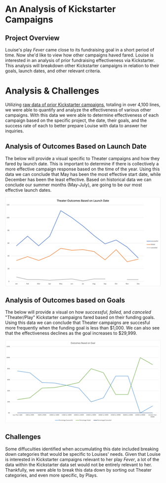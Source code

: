 # An Analysis of Kickstarter Campaigns
## Project Overview
Louise's play *Fever* came close to its fundraising goal in a short period of time. Now she'd like to view how other campaigns haved fared. Louise is interested in an analysis of prior fundraising effectiveness via Kickstarter. This analysis will breakdown other Kickstarter campaigns in relation to their goals, launch dates, and other relevant criteria. 
# Analysis & Challenges
Utilizing [raw data of prior Kickstarter campaigns](https://github.com/KEGANCP/kickstarter-analysis/blob/main/KICKSTARTER_Challenge.xlsx), totaling in over 4,100 lines, we were able to quantify and analyze the effectiveness of various other campaigns. With this data we were able to determine effectiveness of each campaign based on the specific project, the date, their goals, and the success rate of each to better prepare Louise with data to answer her inquiries.
## Analysis of Outcomes Based on Launch Date
The below will provide a visual specific to Theater campaigns and how they fared by launch date. This is important to determine if there is collectively a more effective campaign response based on the time of the year. Using this data we can conclude that May has been the most effective start date, while December has been the least effective. Based on historical data we can conclude our summer months (May-July), are going to be our most effective launch dates.

![This is an image](https://github.com/KEGANCP/kickstarter-analysis/blob/main/Theater_Outcomes_vs_Launch.png)

## Analysis of Outcomes based on Goals
The below will provide a visual on how *successful, failed,* and *canceled* "Theater/Play" Kickstarter campaigns fared based on their funding goals. Using this data we can conclude that Theater campaigns are succesful more frequently when the funding goal is less than $1,000. We can also see that the effectiveness declines as the goal increases to $29,999.

![This is an image](https://github.com/KEGANCP/kickstarter-analysis/blob/main/Outcomes_vs_Goals.png)

## Challenges
Some diffuculties identified when accumulating this date included breaking down categories that would be specific to Louises' needs. Given that Louise is interested in Kickstarter campaigns relevant to her play *Fever*, a lot of the data within the Kickstarter data set would not be entirely relevant to her. Thankfully, we were able to break this data down by sorting out Theater categories, and even more specific, by Plays.
